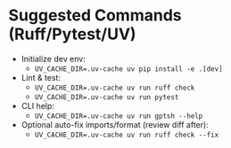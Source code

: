 # Suggested Commands (Ruff/Pytest/UV)

- Initialize dev env:
  - `UV_CACHE_DIR=.uv-cache uv pip install -e .[dev]`
- Lint & test:
  - `UV_CACHE_DIR=.uv-cache uv run ruff check`
  - `UV_CACHE_DIR=.uv-cache uv run pytest`
- CLI help:
  - `UV_CACHE_DIR=.uv-cache uv run gptsh --help`
- Optional auto-fix imports/format (review diff after):
  - `UV_CACHE_DIR=.uv-cache uv run ruff check --fix`
